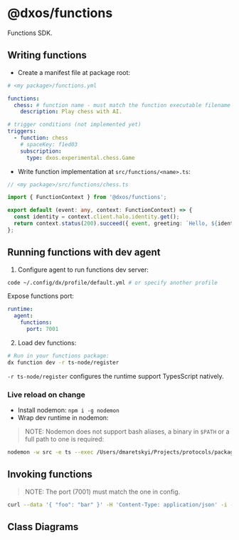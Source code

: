 # @dxos/functions

Functions SDK.


## Writing functions

- Create a manifest file at package root:

```yaml
# <my package>/functions.yml

functions:
  chess: # function name - must match the function executable filename
    description: Play chess with AI.

# trigger conditions (not implemented yet)
triggers:
  - function: chess
    # spaceKey: f1ed03
    subscription:
      type: dxos.experimental.chess.Game

```

- Write function implementation at `src/functions/<name>.ts`:

```ts
// <my package>/src/functions/chess.ts

import { FunctionContext } from '@dxos/functions';

export default (event: any, context: FunctionContext) => {
  const identity = context.client.halo.identity.get();
  return context.status(200).succeed({ event, greeting: `Hello, ${identity?.profile?.displayName}` });
};
```

## Running functions with dev agent

1. Configure agent to run functions dev server:

```bash
code ~/.config/dx/profile/default.yml # or specify another profile
```

Expose functions port:

```yaml
runtime:
  agent:
    functions:
      port: 7001
```

2. Load dev functions:

```bash
# Run in your functions package:
dx function dev -r ts-node/register
```

`-r ts-node/register` configures the runtime support TypesScript natively.

### Live reload on change

- Install nodemon: `npm i -g nodemon`
- Wrap dev runtime in nodemon:

> NOTE: Nodemon does not support bash aliases, a binary in `$PATH` or a full path to one is required:

```bash
nodemon -w src -e ts --exec /Users/dmaretskyi/Projects/protocols/packages/devtools/cli/bin/dev function dev -r ts-node/register
```

## Invoking functions


> NOTE: The port (7001) must match the one in config.

```bash
curl --data '{ "foo": "bar" }' -H 'Content-Type: application/json' -i -X POST http://localhost:7001/dev/chess
```

## Class Diagrams
